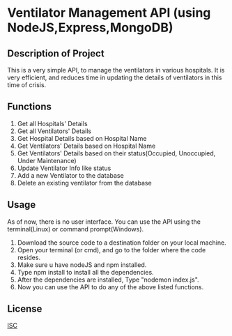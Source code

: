 # Ventilator Management API (using NodeJS,Express,MongoDB)

## Description of Project 
This is a very simple API, to manage the ventilators in various hospitals. It is very efficient, and reduces time in updating the details of ventilators in this time of crisis.

## Functions
1. Get all Hospitals' Details
2. Get all Ventilators' Details
3. Get Hospital Details based on Hospital Name
4. Get Ventilators' Details based on Hospital Name
5. Get Ventilators' Details based on their status(Occupied, Unoccupied, Under Maintenance)
6. Update Ventilator Info like status
7. Add a new Ventilator to the database
8. Delete an existing ventilator from the database

## Usage
As of now, there is no user interface. You can use the API using the terminal(Linux) or command prompt(Windows).
1. Download the source code to a destination folder on your local machine.
2. Open your terminal (or cmd), and go to the folder where the code resides.
3. Make sure u have nodeJS and npm installed.
4. Type npm install to install all the dependencies.
5. After the dependencies are installed, Type "nodemon index.js".
6. Now you can use the API to do any of the above listed functions.

## License
[ISC](https://choosealicense.com/licenses/isc/)
